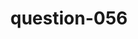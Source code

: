 ---
layout: question
title: question-056
number: 056
question: Name a downside of biking to work.
answer1: Takes longer | 28
answer2: Tired | 25
answer3: Stinky at work | 17
answer4: More dangerous/accidents | 10
answer5: Harder to carry things | 6
answer6: Look silly | 5
answer7: Worry about bike/theft | 3
answer8:
answer9:
answer10:
---